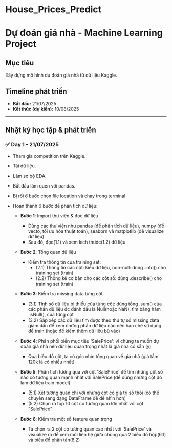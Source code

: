 # House_Prices_Predict

# Dự đoán giá nhà - Machine Learning Project

## Mục tiêu
Xây dựng mô hình dự đoán giá nhà từ dữ liệu Kaggle.

## Timeline phát triển
- **Bắt đầu:** 21/07/2025
- **Kết thúc (dự kiến):** 10/08/2025

---

## Nhật ký học tập & phát triển

### ✅ Day 1 - 21/07/2025
- Tham gia competition trên Kaggle.
- Tải dữ liệu.
- Làm sơ bộ EDA.
- Bắt đầu làm quen với pandas.
- Bị rối ở bước chọn file location và chạy trong terminal

- Hoàn thành 6 bước để phân tích dữ liệu:

    - **Bước 1**: Import thư viện & đọc dữ liệu
        - Dùng các thư viện như pandas (để phân tích dữ liệu), numpy (để vecto, tối ưu hóa thuật toán), seaborn và matplotlib (để visualize dữ liệu)
        - Sau đó, đọc(1.1) và xem kích thước(1.2) dữ liệu

    - **Bước 2**: Tổng quan dữ liệu
        - Kiểm tra thông tin của training set:
            - (2.1) Thông tin các cột: kiểu dữ liệu, non-null: dùng .info() cho training set (train)
            - (2.2) Thống kê cơ bản cho các cột số: dùng .describe() cho training set (train)

    - **Bước 3**: Kiểm tra missing data từng cột 
        - (3.1) Tính số dữ liệu bị thiếu của từng cột: dùng tổng .sum() của các phần dữ liệu đc đánh dấu là Null(hoặc NaN), tìm bằng hàm .isNull(), của từng cột   
        - (3.2) Sắp xếp các dữ liệu tìm được theo thứ tự số missing data giảm dần để xem những phần dữ liệu nào nên hạn chế sử dụng để train (hoặc để kiếm thêm dữ liệu bù vào)

    - **Bước 4**: Phân phối biến mục tiêu 'SalePrice': vì chúng ta muốn dự đoán  giá nhà nên dữ liệu quan trọng nhất là giá nhà có sẵn (y)
        - Qua biểu đồ cột, ta có góc nhìn tổng quan về giá nhà (giá tầm 120k là có nhiều nhất)

    - **Bước 5**: Phân tích tương qua với cột 'SalePrice' để tìm những cột số nào có tương quan mạnh nhất với SalePrice (để dùng những cột đó làm dữ liệu train model)
        - (5.1) Xét tương quan chỉ với những cột có giá trị số thôi (có thể chuyển sang dạng DataFrame để dễ nhìn hơn)
        - (5.2) Chọn ra top 10 cột có tương quan lớn nhất với cột "SalePrice"

    - **Bước 6**: Kiểm tra một số feature quan trọng
        - Ta chọn ra 2 cột có tương quan cao nhất với 'SalePrice' và visualize ra để xem mối liên hệ giữa chúng qua 2 biểu đồ hộp(6.1) và biểu đồ phân tán(6.2)
